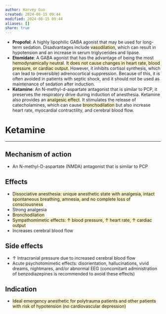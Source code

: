 ```yaml
---
author: Harvey Guo
created: 2024-08-15 09:44
modified: 2024-08-15 09:44
aliases: []
share: true
---
```

- **Propofol**: A highly lipophilic GABA agonist that may be used for long-term sedation.  Disadvantages include <span style="background:rgba(240, 200, 0, 0.2)">vasodilation</span>, which can result in hypotension and an increase in serum triglycerides and lipase.
- **Etomidate**: A GABA agonist that has the advantage of being the most <span style="background:rgba(240, 200, 0, 0.2)">hemodynamically neutral</span>.  <span style="background:rgba(240, 200, 0, 0.2)">It does not cause changes in heart rate, blood pressure, or cardiac output.</span>  However, it inhibits cortisol synthesis, which can lead to (reversible) adrenocortical suppression.  Because of this, it is often avoided in patients with septic shock, and it should not be used as maintenance of sedation after induction.
- **Ketamine**:  An N-methyl-d-aspartate antagonist that is similar to PCP, it preserves the respiratory drive during induction of anesthesia.  Ketamine also provides an <span style="background:rgba(240, 200, 0, 0.2)">analgesic effect</span>.  It stimulates the release of catecholamines, which can cause <span style="background:rgba(240, 200, 0, 0.2)">bronchodilation</span> but also increase heart rate, myocardial contractility, and cerebral blood flow.
# Ketamine
---
## Mechanism of action
- An N-methyl-D-aspartate (NMDA) antagonist that is similar to PCP
## Effects
- <span style="background:rgba(240, 200, 0, 0.2)">Dissociative anesthesia: unique anesthetic state with analgesia, intact spontaneous breathing, amnesia, and no complete loss of consciousness</span> 
- Strong analgesia
- <span style="background:rgba(240, 200, 0, 0.2)">Bronchodilation</span>
- <span style="background:rgba(240, 200, 0, 0.2)">Sympathomimetic effects: ↑ blood pressure, ↑ heart rate, ↑ cardiac output</span>
- Increases cerebral blood flow
## Side effects
- ↑ Intracranial pressure due to increased cerebral blood flow
- Acute psychotomimetic effects: disorientation, hallucinations, vivid dreams, nightmares, and/or abnormal EEG (concomitant administration of benzodiazepines is recommended to avoid these effects)
## Indication
- <span style="background:rgba(240, 200, 0, 0.2)">Ideal emergency anesthetic for polytrauma patients and other patients with risk of hypotension (no cardiovascular depression)</span>